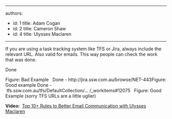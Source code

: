 

---
authors:
  - id: 1
    title: Adam Cogan
  - id: 2
    title: Cameron Shaw
  - id: 4
    title: Ulysses Maclaren
---




<span class='intro'> If you are using a task tracking system like TFS or Jira, always include the relevant URL. Also valid for emails. This way people can check the work that was done.<br> </span>

<p class="ms-rteCustom-GreyBox">Done <br></p><font class="ms-rteCustom-FigureBad"> Figure&#58; Bad Example&#160;&#160;&#160;</font><font class="ms-rteCustom-GreyBox">Done - http&#58;//jira.ssw.com.au/browse/NET-443</font><font class="ms-rteCustom-FigureGood">Figure&#58; Good example&#160;</font><font class="ms-rteCustom-GreyBox">Done -&#160;tfs.ssw.com.au/tfs/DefaultCollection/...&#160;/_workitems#12075&#160;&#160;​</font> <font class="ms-rteCustom-FigureGood">Figure&#58; Good Example (sorry TFS URLs are a little uglier)</font>
<p>
   <strong>Video&#58; </strong>&#160;<a href="https&#58;//www.youtube.com/watch?v=LAqRokqq4jI">Top 10+&#160;Rules to Better Email Communication with Ulysses Maclaren</a> <br></p>


